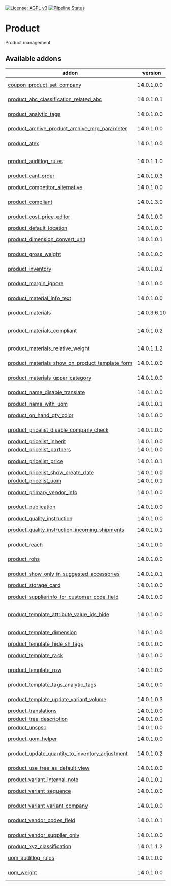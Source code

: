 [![License: AGPL v3](https://img.shields.io/badge/License-AGPL%20v3-blue.svg)](https://www.gnu.org/licenses/agpl-3.0)
[![Pipeline Status](https://gitlab.com/tawasta/odoo/product/badges/14.0-dev/pipeline.svg)](https://gitlab.com/tawasta/odoo/product/-/pipelines/)

Product
=======
Product management

[//]: # (addons)

Available addons
----------------
addon | version | maintainers | summary
--- | --- | --- | ---
[coupon_product_set_company](coupon_product_set_company/) | 14.0.1.0.0 |  | Sets company field for coupon product
[product_abc_classification_related_abc](product_abc_classification_related_abc/) | 14.0.1.0.1 |  | ABC fields are related on product variant from template
[product_analytic_tags](product_analytic_tags/) | 14.0.1.0.0 |  | Analytic tags for products and categories
[product_archive_product_archive_mrp_parameter](product_archive_product_archive_mrp_parameter/) | 14.0.1.0.0 |  | Archive Product and archive its MRP area parameter
[product_atex](product_atex/) | 14.0.1.0.0 |  | Add a field for product ATEX compliancy
[product_auditlog_rules](product_auditlog_rules/) | 14.0.1.1.0 |  | Audit log rules for product.product, product.template and product.category
[product_cant_order](product_cant_order/) | 14.0.1.0.3 |  | Product can't order
[product_competitor_alternative](product_competitor_alternative/) | 14.0.1.0.0 |  | New field for info about competitor's alternative product
[product_compliant](product_compliant/) | 14.0.1.3.0 |  | Add fields for product compliance (REACH, RoHS, Work Safety etc)
[product_cost_price_editor](product_cost_price_editor/) | 14.0.1.0.0 |  | Adds a view for editing product cost prices
[product_default_location](product_default_location/) | 14.0.1.0.0 |  | Product Default Location
[product_dimension_convert_unit](product_dimension_convert_unit/) | 14.0.1.0.1 |  | Convert the computed volume of a product by its volume UoM
[product_gross_weight](product_gross_weight/) | 14.0.1.0.0 |  | Adds a new field, Gross Weight, to the products
[product_inventory](product_inventory/) | 14.0.1.0.2 |  | Show latest date when product has been received and/or adjusted
[product_margin_ignore](product_margin_ignore/) | 14.0.1.0.0 |  | Helper field for customizing margin calculation
[product_material_info_text](product_material_info_text/) | 14.0.1.0.0 |  | Enables writing text to material info field
[product_materials](product_materials/) | 14.0.3.6.10 |  | Product Materials info for products and their packaging
[product_materials_compliant](product_materials_compliant/) | 14.0.1.0.2 |  | Add fields for product material compliance (Conflict Area Minerals, SCIP, etc.)
[product_materials_relative_weight](product_materials_relative_weight/) | 14.0.1.1.2 |  | Adds computed fields of relative weights of product materials
[product_materials_show_on_product_template_form](product_materials_show_on_product_template_form/) | 14.0.1.0.0 |  | Show Materials on template form (for when variants not in use)
[product_materials_upper_category](product_materials_upper_category/) | 14.0.1.0.0 |  | Upper Category for product materials
[product_name_disable_translate](product_name_disable_translate/) | 14.0.1.0.0 |  | Removes the option to translate product names
[product_name_with_uom](product_name_with_uom/) | 14.0.1.0.1 |  | Shows product name with sale UOM
[product_on_hand_qty_color](product_on_hand_qty_color/) | 14.0.1.0.0 |  | Show color if stock belongs to several locations
[product_pricelist_disable_company_check](product_pricelist_disable_company_check/) | 14.0.1.0.0 |  | Don't force using same company for product and product pricelist
[product_pricelist_inherit](product_pricelist_inherit/) | 14.0.1.0.0 |  | Inherits pricelists company children
[product_pricelist_partners](product_pricelist_partners/) | 14.0.1.0.0 |  | Show partners using the pricelist
[product_pricelist_price](product_pricelist_price/) | 14.0.1.0.1 |  | Show cost price and sale price on pricelist items
[product_pricelist_show_create_date](product_pricelist_show_create_date/) | 14.0.1.0.0 |  | Show create date on pricelists
[product_pricelist_uom](product_pricelist_uom/) | 14.0.1.0.1 |  | Show UOM on pricelists
[product_primary_vendor_info](product_primary_vendor_info/) | 14.0.1.0.0 |  | Helper fields for showing primary vendor's info
[product_publication](product_publication/) | 14.0.1.0.0 |  | Adds publication attributes for products.
[product_quality_instruction](product_quality_instruction/) | 14.0.1.0.0 |  | Instruction Documents for Products
[product_quality_instruction_incoming_shipments](product_quality_instruction_incoming_shipments/) | 14.0.1.0.1 |  | Mandatory quality checks when receiving goods
[product_reach](product_reach/) | 14.0.1.0.0 |  | Add a field for product REACH compliancy
[product_rohs](product_rohs/) | 14.0.1.0.0 |  | Add a field for product RoHS compliancy
[product_show_only_in_suggested_accessories](product_show_only_in_suggested_accessories/) | 14.0.1.0.1 |  | Product Show only in Suggested accessories
[product_storage_card](product_storage_card/) | 14.0.1.0.0 |  | Printable product storage card
[product_supplierinfo_for_customer_code_field](product_supplierinfo_for_customer_code_field/) | 14.0.1.0.0 |  | Show all customer codes in a single field
[product_template_attribute_value_ids_hide](product_template_attribute_value_ids_hide/) | 14.0.1.0.0 |  | Hides the product_template_attribute_value_ids by default on product tree
[product_template_dimension](product_template_dimension/) | 14.0.1.0.0 |  | Variant dimensions are managed in related product template
[product_template_hide_sh_tags](product_template_hide_sh_tags/) | 14.0.1.0.0 |  | Hide SH tags from product template
[product_template_rack](product_template_rack/) | 14.0.1.0.0 |  | Introduces a new field, Rack, to set stable product locations
[product_template_row](product_template_row/) | 14.0.1.0.0 |  | Introduces a new field, Row, to set stable product locations
[product_template_tags_analytic_tags](product_template_tags_analytic_tags/) | 14.0.1.0.0 |  | Analytic tags for product template tags
[product_template_update_variant_volume](product_template_update_variant_volume/) | 14.0.1.0.3 |  | Variant weight and volume is managed in related product template
[product_translations](product_translations/) | 14.0.1.0.0 |  | Product translations in backend
[product_tree_description](product_tree_description/) | 14.0.1.0.0 |  | Description field in product tree view
[product_unspsc](product_unspsc/) | 14.0.1.0.0 |  | New field for UNSPSC Code
[product_uom_helper](product_uom_helper/) | 14.0.1.0.0 |  | Shows helper fields on product UOM:s
[product_update_quantity_to_inventory_adjustment](product_update_quantity_to_inventory_adjustment/) | 14.0.1.0.2 |  | Use Inventory Adjustment from Update Quantity functionality
[product_use_tree_as_default_view](product_use_tree_as_default_view/) | 14.0.1.0.0 |  | Use tree as a default view for products
[product_variant_internal_note](product_variant_internal_note/) | 14.0.1.0.1 |  | Internal note for product variant
[product_variant_sequence](product_variant_sequence/) | 14.0.1.0.0 |  | Order Product Variants based on sequence_variant.
[product_variant_variant_company](product_variant_variant_company/) | 14.0.1.0.0 |  | Add variant_company_id for product variant
[product_vendor_codes_field](product_vendor_codes_field/) | 14.0.1.0.1 |  | Show all vendor codes in a single field
[product_vendor_supplier_only](product_vendor_supplier_only/) | 14.0.1.0.0 |  | Only show suppliers in product vendor list
[product_xyz_classification](product_xyz_classification/) | 14.0.1.1.2 |  | Product XYZ classification
[uom_auditlog_rules](uom_auditlog_rules/) | 14.0.1.0.0 |  | Adds audit log rules for uom.uom and uom.category
[uom_weight](uom_weight/) | 14.0.1.0.0 |  | Helper for calculating different UoM weights

[//]: # (end addons)
